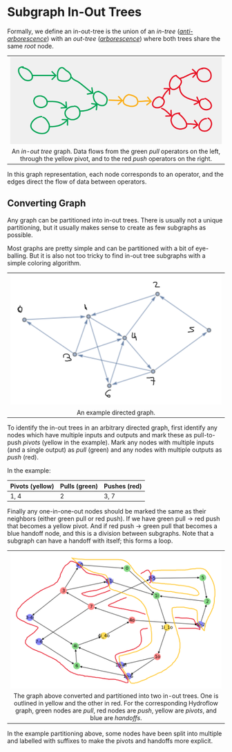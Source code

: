 # Subgraph In-Out Trees

Formally, we define an in-out-tree is the union of an
_in-tree_ ([_anti-arborescence_](https://en.wikipedia.org/wiki/Arborescence_%28graph_theory%29#cite_ref-KorteVygen2012b_17-0))
with an _out-tree_ ([_arborescence_](https://en.wikipedia.org/wiki/Arborescence_%28graph_theory%29))
where both trees share the same _root_ node.

||
| :---: |
| ![A graph showing multiple nodes on the left all eventually feeding into a central pivot node, then continuing to multiple output nodes.](img/in-out_tree.png) |
| An _in-out tree_ graph. Data flows from the green _pull_ operators on the left, through the yellow pivot, and to the red _push_ operators on the right. |

In this graph representation, each node corresponds to an operator, and the
edges direct the flow of data between operators.

## Converting Graph

Any graph can be partitioned into in-out trees. There is usually not a unique
partitioning, but it usually makes sense to create as few subgraphs as
possible.

Most graphs are pretty simple and can be partitioned with a bit of eye-balling.
But it is also not too tricky to find in-out tree subgraphs with a simple
coloring algorithm.

||
| :---: |
| ![A random-looking directed graph with 8 nodes.](img/in-out_example.png) |
| An example directed graph. |

To identify the in-out trees in an arbitrary directed graph, first identify any
nodes which have multiple inputs and outputs and mark these as pull-to-push
_pivots_ (yellow in the example). Mark any nodes with multiple inputs (and a
single output) as _pull_ (green) and any nodes with multiple outputs as _push_
(red).

In the example:

| Pivots (yellow) | Pulls (green) | Pushes (red) |
| --------------- | ------------- | ------------ |
| 1, 4            | 2             | 3, 7         |

Finally any one-in-one-out nodes should be marked the same as their neighbors
(either green pull or red push). If we have green pull -> red push that becomes
a yellow pivot. And if red push -> green pull that becomes a blue handoff node,
and this is a division between subgraphs. Note that a subgraph can have a
handoff with itself; this forms a loop.

||
| :---: |
| ![The graph above converted and partitioned into two in-out trees.](img/in-out_partition.png) |
| The graph above converted and partitioned into two in-out trees. One is outlined in yellow and the other in red. For the corresponding Hydroflow graph, green nodes are _pull_, red nodes are _push_, yellow are _pivots_, and blue are _handoffs_. |

In the example partitioning above, some nodes have been split into multiple and
labelled with suffixes to make the pivots and handoffs more explicit.
